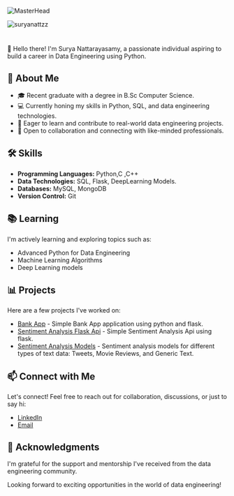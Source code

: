 ![MasterHead](https://cdn.dribbble.com/users/50886/screenshots/2710024/coding.gif)


<p align="left"> <img src="https://komarev.com/ghpvc/?username=suryanattzz&label=Profile%20views&color=0e75b6&style=flat" alt="suryanattzz" /> </p>

# <Your Name>

👋 Hello there! I'm Surya Nattarayasamy, a passionate individual aspiring to build a career in Data Engineering using Python.

## 🚀 About Me

- 🎓 Recent graduate with a degree in B.Sc Computer Science.
- 💻 Currently honing my skills in Python, SQL, and data engineering technologies.
- 🌱 Eager to learn and contribute to real-world data engineering projects.
- 🤝 Open to collaboration and connecting with like-minded professionals.

## 🛠️ Skills

- **Programming Languages:** Python,C ,C++
- **Data Technologies:** SQL, Flask, DeepLearning Models.
- **Databases:** MySQL, MongoDB
- **Version Control:** Git

## 📚 Learning

I'm actively learning and exploring topics such as:

- Advanced Python for Data Engineering
- Machine Learning Algorithms
- Deep Learning models

## 📊 Projects

Here are a few projects I've worked on:

- [Bank App](https://github.com/suryanattzz/Bank_Flask) - Simple Bank App application using python and flask.
- [Sentiment Analysis Flask Api](https://github.com/suryanattzz/Sentiment_analysis_flask_api) - Simple Sentiment Analysis Api using flask.
- [Sentiment Analysis Models](https://github.com/suryanattzz/Sentiment_analysis_models) - Sentiment analysis models for different types of text data: Tweets, Movie Reviews, and Generic Text.

## 📫 Connect with Me

Let's connect! Feel free to reach out for collaboration, discussions, or just to say hi:

- [LinkedIn](in/surya-nattzz1)
- [Email](suryanattarayasamy@gmail.com)

## 🙏 Acknowledgments

I'm grateful for the support and mentorship I've received from the data engineering community.

Looking forward to exciting opportunities in the world of data engineering!

